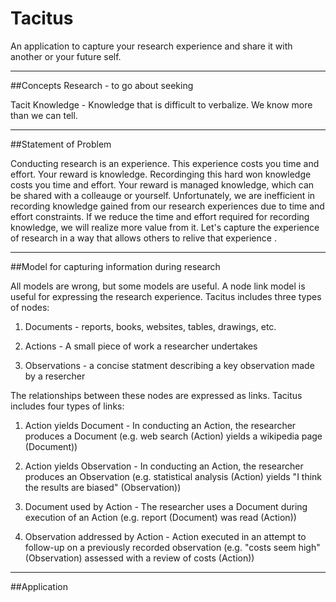 # Tacitus
An application to capture your research experience and share it with another or your future self.

---

##Concepts
Research - to go about seeking

Tacit Knowledge - Knowledge that is difficult to verbalize.  We know more than we can tell.

---

##Statement of Problem

Conducting research is an experience.  This experience costs you time and effort.  Your reward is knowledge.  Recordinging this hard won knowledge costs you time and effort.  Your reward is managed knowledge, which can be shared with a colleauge or yourself.  Unfortunately, we are inefficient in recording knowledge gained from our research experiences due to time and effort constraints.  If we reduce the time and effort required for recording knowledge, we will realize more value from it.    Let's capture the experience of research in a way that allows others to relive that experience .    

---

##Model for capturing information during research

All models are wrong, but some models are useful.  A node link model is useful for expressing the research experience.  Tacitus includes three types of nodes:  

1. Documents - reports, books, websites, tables, drawings, etc.

2. Actions - A small piece of work a researcher undertakes

3. Observations - a concise statment describing a key observation made by a resercher

The relationships between these nodes are expressed as links. Tacitus includes four types of links:

1. Action yields Document - In conducting an Action, the researcher produces a Document (e.g. web search (Action) yields a wikipedia page (Document))

2. Action yields Observation - In conducting an Action, the researcher produces an Observation (e.g. statistical analysis (Action) yields "I think the results are biased" (Observation))

3. Document used by Action - The researcher uses a Document during execution of an Action (e.g. report (Document) was read (Action))  

4. Observation addressed by Action - Action executed in an attempt to follow-up on a previously recorded observation (e.g. "costs seem high" (Observation) assessed with a review of costs (Action))

---

##Application 

